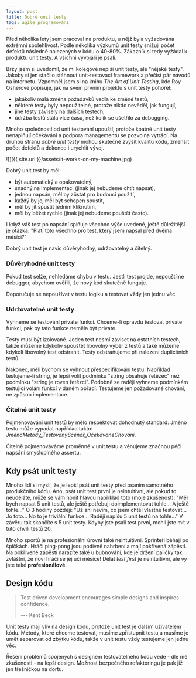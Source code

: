 ```yaml
---
layout: post
title: Dobré unit testy
tags: agile programování
---
```


Před několika lety jsem pracoval na produktu, u nějž byla vyžadována extrémní spolehlivost.
Podle několika výzkumů unit testy snižují počet defektů následně nalezených v kódu o
40-80%. Zákazník si tedy vyžádal k produktu unit testy. A všichni vývojáři je psali.

Brzy jsem si uvědomil, že mí kolegové nepíší unit testy, ale "nějaké testy".
Jakoby si jen stačilo stáhnout unit-testovací framework a přečíst pár návodů na internetu.
Vzpomněl jsem si na knihu *The Art of Unit Testing*, kde
Roy Osherove popisuje, jak na svém prvním projektu s unit testy pohořel:

- jakákoliv malá změna požadavků vedla ke změně testů,
- některé testy byly nepoužitelné, protože nikdo nevěděl, jak fungují,
- jiné testy závisely na dalších testech,
- údržba testů stála více času, než kolik se ušetřilo za debugging.

Mnoho společností od unit testování upouští, protože špatné unit testy nenaplňují očekávání
a podpora managementu se pozvolna vytrácí.
Na druhou stranu *dobré unit testy* mohou skutečně zvýšit kvalitu kódu, zmenšit počet defektů
a dokonce i urychlit vývoj.

![]({{ site.url }}/assets/it-works-on-my-machine.jpg)

Dobrý unit test by měl:

- být automatický a opakovatelný,
- snadný na implementaci (jinak jej nebudeme chtít napsat),
- jednou napsán, měl by zůstat pro budoucí použití,
- každý by jej měl být schopen spustit,
- měl by jít spustit jedním kliknutím,
- měl by běžet rychle (jinak jej nebudeme pouštět často).

I když váš test po napsání splňuje všechno výše uvedené, ještě důležitější je otázka:
"Platí toto všechno pro test, který jsem napsal před dvěma měsíci?"

Dobrý unit test je navíc důvěryhodný, udržovatelný a čitelný.

### Důvěryhodné unit testy

Pokud test selže, nehledáme chybu v testu. Jestli test projde, nepouštíme debugger, abychom
ověřili, že nový kód skutečně funguje.

Doporučuje se nepoužívat v testu logiku a testovat vždy jen jednu věc.

### Udržovatelné unit testy

Vyhneme se testování private funkcí. Chceme-li opravdu testovat private funkci, pak by tato
funkce neměla být private.

Testy musí být izolované. Jeden test nesmí záviset na ostatních testech,
takže můžeme kdykoliv spouštět libovolný výběr z testů a také můžeme kdykoli
libovolný test odstranit. Testy odstraňujeme při nalezení duplicitních testů.

Nakonec, měli bychom se vyhnout přespecifikování testu. Například testujeme-li string,
je lepší volit podmínku "string obsahuje řetězec" než podmínku "string je roven řetězci".
Podobně se raději vyhneme podmínkám testující volání funkcí v daném pořadí.
Testujeme jen požadované chování, ne způsob implementace.

### Čitelné unit testy

Pojmenovávání unit testů by mělo respektovat dohodnutý standard.
Jméno testu může vypadat například takto:
*JménoMetody_TestovanýScénář_OčekávanéChování*.

Čitelně pojmenováváme proměnné v unit testu a věnujeme značnou péči napsání
smysluplného assertu.

## Kdy psát unit testy

Mnoho lidí si myslí, že je lepší psát unit testy před psaním samotného produkčního kódu.
Ano, psát unit test první je neintuitivní, ale pokud to neuděláte, může se vám honit
hlavou například toto (moje zkušenost): "Měl bych napsat 5 unit testů, ale ještě potřebuji
doimplementovat tohle... A ještě tohle..." O 3 hodiny později: "Už ani nevím, co jsem chtěl
vlastně testovat... Jo toto... No to je triviální funkce... Raději napíšu 5 unit testů na tohle..."
V závěru tak skončíte s 5 unit testy. Kdyby jste psali test první, mohli jste mít v tuto chvíli testů
20.

Mnoho sportů je na profesionální úrovni také neintuitivní. Sprinteři běhají po špičkách.
Hráči ping-pong jsou podivně nahrbení a mají pokřivená zápěstí. Na pokřivené zápěstí narazíte
také u bubnování, kde je držení paličky tak zvláštní, že noví hráči se jej učí měsíce!
Dělat *test first* je neintuitivní, ale vy jste také **profesionálové**.

## Design kódu

> Test driven development encourages simple designs and inspires confidence.
>
> --- Kent Beck

Unit testy mají vliv na design kódu, protože unit test je dalším uživatelem kódu.
Metody, které chceme testovat, musíme zpřístupnit testu a musíme je umět
separovat od zbytku kódu, takže v unit testu vždy testujeme jen jednu věc.

Řešení problémů spojených s designem testovatelného kódu vede - dle mé zkušenosti - na
lepší design. Možnost bezpečného refaktoringu je pak již jen třešničkou na dortu.
